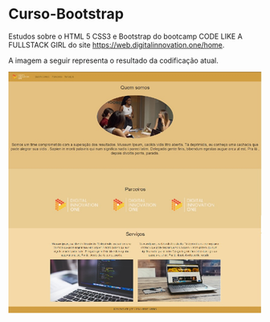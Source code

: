 # Curso-Bootstrap
Estudos sobre o HTML 5 CSS3 e Bootstrap do bootcamp CODE LIKE A FULLSTACK GIRL
do site https://web.digitalinnovation.one/home.

A imagem a seguir representa o resultado da codificação atual.

![](img/Homepage.jpg)

